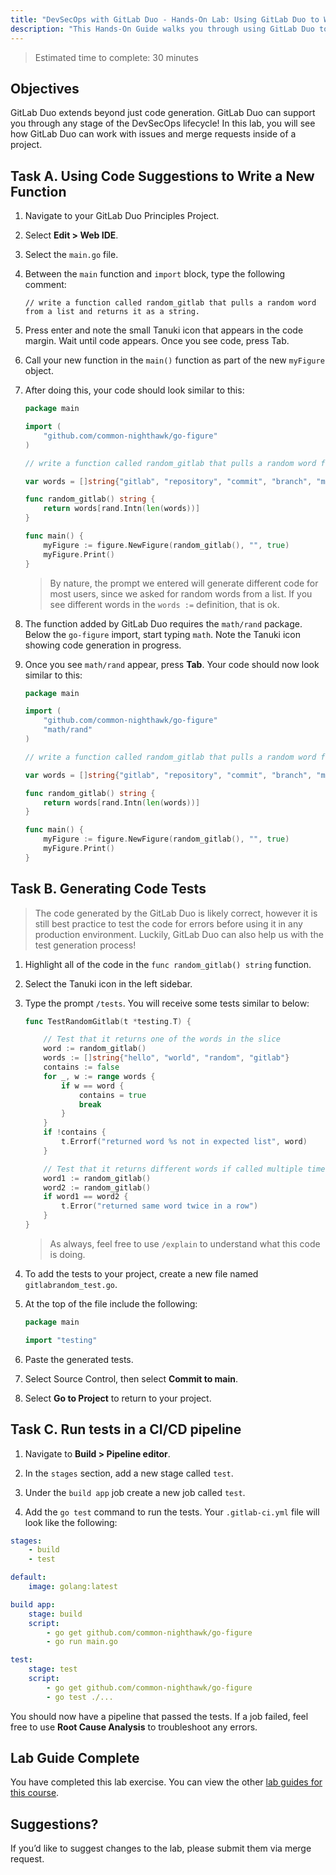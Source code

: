```yaml
---
title: "DevSecOps with GitLab Duo - Hands-On Lab: Using GitLab Duo to Write New Code"
description: "This Hands-On Guide walks you through using GitLab Duo to generate code and tests."
---
```


> Estimated time to complete: 30 minutes

## Objectives

GitLab Duo extends beyond just code generation. GitLab Duo can support you through any stage of the DevSecOps lifecycle! In this lab, you will see how GitLab Duo can work with issues and merge requests inside of a project.

## Task A. Using Code Suggestions to Write a New Function

1. Navigate to your GitLab Duo Principles Project.

1. Select **Edit > Web IDE**.

1. Select the `main.go` file.

1. Between the `main` function and `import` block, type the following comment:

    ```text
    // write a function called random_gitlab that pulls a random word from a list and returns it as a string.
    ```

1. Press enter and note the small Tanuki icon that appears in the code margin. Wait until code appears. Once you see code, press Tab.

1. Call your new function in the `main()` function as part of the new `myFigure` object.

1. After doing this, your code should look similar to this:

    ```go
    package main

    import (
        "github.com/common-nighthawk/go-figure"
    )

    // write a function called random_gitlab that pulls a random word from a list and returns it as a string

    var words = []string{"gitlab", "repository", "commit", "branch", "merge", "issue", "pipeline"}

    func random_gitlab() string {
        return words[rand.Intn(len(words))]
    }

    func main() {
        myFigure := figure.NewFigure(random_gitlab(), "", true)
        myFigure.Print()
    }
    ```

    > By nature, the prompt we entered will generate different code for most users, since we asked for random words from a list. If you see different words in the `words :=` definition, that is ok.

1. The function added by GitLab Duo requires the `math/rand` package. Below the `go-figure` import, start typing `math`. Note the Tanuki icon showing code generation in progress.

1. Once you see `math/rand` appear, press **Tab**. Your code should now look similar to this:

    ```go
    package main

    import (
        "github.com/common-nighthawk/go-figure"
        "math/rand"
    )

    // write a function called random_gitlab that pulls a random word from a list and returns it as a string

    var words = []string{"gitlab", "repository", "commit", "branch", "merge", "issue", "pipeline"}

    func random_gitlab() string {
        return words[rand.Intn(len(words))]
    }

    func main() {
        myFigure := figure.NewFigure(random_gitlab(), "", true)
        myFigure.Print()
    }
    ```

## Task B. Generating Code Tests

> The code generated by the GitLab Duo is likely correct, however it is still best practice to test the code for errors before using it in any production environment. Luckily, GitLab Duo can also help us with the test generation process!

1. Highlight all of the code in the `func random_gitlab() string` function.

1. Select the Tanuki icon in the left sidebar.

1. Type the prompt `/tests`. You will receive some tests similar to below:

    ```go
    func TestRandomGitlab(t *testing.T) {

        // Test that it returns one of the words in the slice
        word := random_gitlab()
        words := []string{"hello", "world", "random", "gitlab"}
        contains := false
        for _, w := range words {
            if w == word {
                contains = true
                break
            }
        }
        if !contains {
            t.Errorf("returned word %s not in expected list", word)
        }

        // Test that it returns different words if called multiple times
        word1 := random_gitlab()
        word2 := random_gitlab()
        if word1 == word2 {
            t.Error("returned same word twice in a row")
        }
    }
    ```

    > As always, feel free to use `/explain` to understand what this code is doing.

1. To add the tests to your project, create a new file named `gitlabrandom_test.go`.

1. At the top of the file include the following:

    ```go
    package main

    import "testing"
    ```

1. Paste the generated tests.

1. Select Source Control, then select **Commit to main**.

1. Select **Go to Project** to return to your project.

## Task C. Run tests in a CI/CD pipeline

1. Navigate to **Build > Pipeline editor**.

1. In the `stages` section, add a new stage called `test`.

1. Under the `build app` job create a new job called `test`.

1. Add the `go test` command to run the tests. Your `.gitlab-ci.yml` file will look like the following:

```yml
stages:
    - build
    - test

default:
    image: golang:latest

build app:
    stage: build
    script:
        - go get github.com/common-nighthawk/go-figure
        - go run main.go

test:
    stage: test
    script:
        - go get github.com/common-nighthawk/go-figure
        - go test ./...
```

You should now have a pipeline that passed the tests. If a job failed, feel free to use **Root Cause Analysis** to troubleshoot any errors.

## Lab Guide Complete

You have completed this lab exercise. You can view the other [lab guides for this course](/handbook/customer-success/professional-services-engineering/education-services/devsecopswithduo).

## Suggestions?

If you’d like to suggest changes to the lab, please submit them via merge request.

